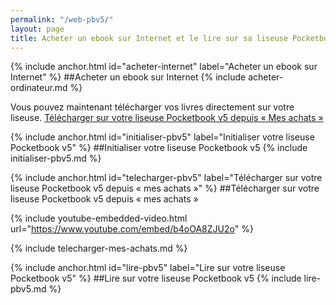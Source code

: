 ```yaml
---
permalink: "/web-pbv5/"
layout: page
title: Acheter un ebook sur Internet et le lire sur sa liseuse Pocketbook v5
---
```


{% include anchor.html id="acheter-internet" label="Acheter un ebook sur Internet" %}
##Acheter un ebook sur Internet
{% include acheter-ordinateur.md %}

Vous pouvez maintenant télécharger vos livres directement sur votre liseuse. [Télécharger sur votre liseuse Pocketbook v5 depuis « Mes achats »](#telecharger-pbv5)

{% include anchor.html id="initialiser-pbv5" label="Initialiser votre liseuse Pocketbook v5" %}
##Initialiser votre liseuse Pocketbook v5
{% include initialiser-pbv5.md %}

{% include anchor.html id="telecharger-pbv5" label="Télécharger sur votre liseuse Pocketbook v5 depuis « mes achats »" %}
##Télécharger sur votre liseuse Pocketbook v5 depuis « mes achats »

{% include youtube-embedded-video.html url="https://www.youtube.com/embed/b4oOA8ZJU2o" %}

{% include telecharger-mes-achats.md %}

{% include anchor.html id="lire-pbv5" label="Lire sur votre liseuse Pocketbook v5" %}
##Lire sur votre liseuse Pocketbook v5
{% include lire-pbv5.md %}